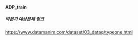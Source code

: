 #### ADP_train<br/>
##### 빅분기 예상문제 링크 <br/>
https://www.datamanim.com/dataset/03_dataq/typeone.html
